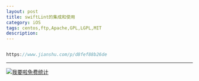 ```yaml
---
layout: post
title: swiftLint的集成和使用
category: iOS
tags: centos,ftp,Apache,GPL,LGPL,MIT
description: 
---
```


```javascript

https://www.jianshu.com/p/d8fef88b26de


```



---


<script language="javascript" type="text/javascript" src="//js.users.51.la/19176892.js"></script>
<noscript><a href="//www.51.la/?19176892" target="_blank"><img alt="&#x6211;&#x8981;&#x5566;&#x514D;&#x8D39;&#x7EDF;&#x8BA1;" src="//img.users.51.la/19176892.asp" style="border:none" /></a></noscript>

